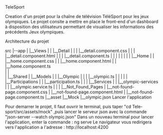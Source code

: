 TeleSport

Creation d'un projet pour la chaîne de télévision TéléSport pour les jeux olympiques. Le projet consite a mettre en place le front-end d'un dashboard à disposition des utilisateurs permettant de visualiser les informations des précédents Jeux olympiques.

Architecture du projet

src 
|--app
|   |__Views
|   |      |__Detail
|   |      |      |__detail.component.css
|   |      |      |__detail.component.html
|   |      |      |__detail.component.ts
|   |      |
|   |      |
|   |      |__Home
|   |            |__home.component.css
|   |            |__home.component.html
|   |            |__home.component.ts  
|   |       
|   |__Shared
|          |__Models
|          |     |__Olympic
|          |     |        |__olympic.ts 
|          |     |
|          |     |__Participations
|          |                     |__participation.ts
|          |
|          |__Services
|          |     |__olympic-services
|          |                       |__olympic.service.ts
|          |
|          |__Not_Found_Pages
|                           |__not-found-page.component.css
|                           |__not-found-page.component.html
|                           |__not-found-page.component.ts
|__asset
       |__Mock
             |__olympic.json
Lancer l'application

Pour demarrer le projet, Il faut ouvrir le terminal, puis taper "cd Tele-sport/src/assets/mock" ,puis lancer le serveur json avec la commande "json-server --watch olympic.json" Dans un nouveau terminal pour lancer l'application, enter la commande : ng serve Le navigateur vous redirigera vers l'application a l'adresse : http://localhost:4200
